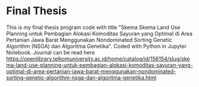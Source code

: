# Final Thesis

This is my final thesis program code with title "Skema Skema Land Use Planning untuk Pembagian Alokasi Komoditas Sayuran yang Optimal di Area Pertanian Jawa Barat Menggunakan Nondominated Sorting Genetic Algorithm (NSGA) dan Algoritma Genetika". Coded with Python in Jupyter Notebook. Journal can be read here https://openlibrary.telkomuniversity.ac.id/home/catalog/id/156154/slug/skema-land-use-planning-untuk-pembagian-alokasi-komoditas-sayuran-yang-optimal-di-area-pertanian-jawa-barat-menggunakan-nondominated-sorting-genetic-algorithm-nsga-dan-algoritma-genetika.html

